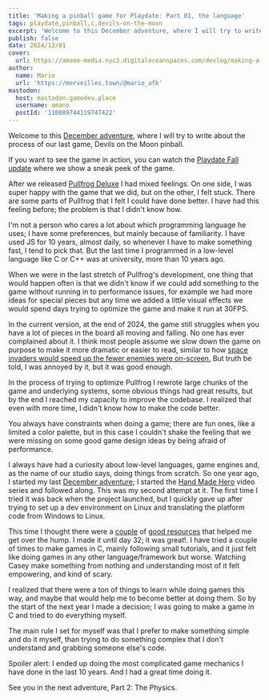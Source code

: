 ```yaml
---
title: 'Making a pinball game for Playdate: Part 01, the language'
tags: playdate,pinball,c,devils-on-the-moon
excerpt: 'Welcome to this December adventure, where I will try to write about the process of our last game, Devils on the Moon pinball. Today I will talk about our choice of programming language for the game.'
publish: false
date: 2024/12/01
cover:
  url: https://amano-media.nyc3.digitaloceanspaces.com/devlog/making-a-pinball-game-for-the-playdate-part-01-the-language/hand-made.jpg
author:
  name: Mario
  url: 'https://merveilles.town/@mario_afk'
mastodon:
  host: mastodon.gamedev.place
  username: amano
  postId: '110889744119747422'
---
```


Welcome to this [December adventure](https://eli.li/december-adventure), where I will try to write about the process of our last game, Devils on the Moon pinball.

If you want to see the game in action, you can watch the [Playdate Fall update](https://youtu.be/wSNBCK5gIcY?si=t_YoBfm6o5_JanjH&t=415) where we show a sneak peek of the game.

After we released [Pullfrog Deluxe](https://play.date/games/pullfrog/) I had mixed feelings. On one side, I was super happy with the game that we did, but on the other, I felt stuck. There are some parts of Pullfrog that I felt I could have done better. I have had this feeling before; the problem is that I didn't know how.

I'm not a person who cares a lot about which programming language he uses; I have some preferences, but mainly because of familiarity. I have used JS for 10 years, almost daily, so whenever I have to make something fast, I tend to pick that. But the last time I programmed in a low-level language like C or C++ was at university, more than 10 years ago.

When we were in the last stretch of Pullfrog's development, one thing that would happen often is that we didn't know if we could add something to the game without running in to performance issues, for example we had more ideas for special pieces but any time we added a little visual effects we would spend days trying to optimize the game and make it run at 30FPS.

In the current version, at the end of 2024, the game still struggles when you have a lot of pieces in the board all moving and falling. No one has ever complained about it. I think most people assume we slow down the game on purpose to make it more dramatic or easier to read, similar to how [space invaders would speed up the fewer enemies were on-screen.](https://en.wikipedia.org/wiki/Space_Invaders#Hardware) But truth be told, I was annoyed by it, but it was good enough.

In the process of trying to optimize Pullfrog I rewrote large chunks of the game and underlying systems, some obvious things had great results, but by the end I reached my capacity to improve the codebase. I realized that even with more time, I didn't know how to make the code better.

You always have constraints when doing a game; there are fun ones, like a limited a color palette, but in this case I couldn't shake the feeling that we were missing on some good game design ideas by being afraid of performance.

I always have had a curiosity about low-level languages, game engines and, as the name of our studio says, doing things from scratch. So one year ago, I started my last [December adventure](https://merveilles.town/@mario_afk/111509153847171054); I started the [Hand Made Hero](https://www.youtube.com/watch?v=A2dxjOjWHxQ) video series and followed along. This was my second attempt at it. The first time I tried it was back when the project launched, but I quickly gave up after trying to set up a dev environment on Linux and translating the platform code from Windows to Linux.

This time I thought there were a [couple](https://hmh-notes.handmade.network/) of [good resources](https://davidgow.net/handmadepenguin/) that helped me get over the hump. I made it until day 32; it was great!. I have tried a couple of times to make games in C, mainly following small tutorials, and it just felt like doing games in any other language/framework but worse. Watching Casey make something from nothing and understanding most of it felt empowering, and kind of scary.

I realized that there were a ton of things to learn while doing games this way, and maybe that would help me to become better at doing them. So by the start of the next year I made a decision; I was going to make a game in C and tried to do everything myself.

The main rule I set for myself was that I prefer to make something simple and do it myself, than trying to do something complex that I don't understand and grabbing someone else's code.

Spoiler alert: I ended up doing the most complicated game mechanics I have done in the last 10 years. And I had a great time doing it.

See you in the next adventure, Part 2: The Physics.
